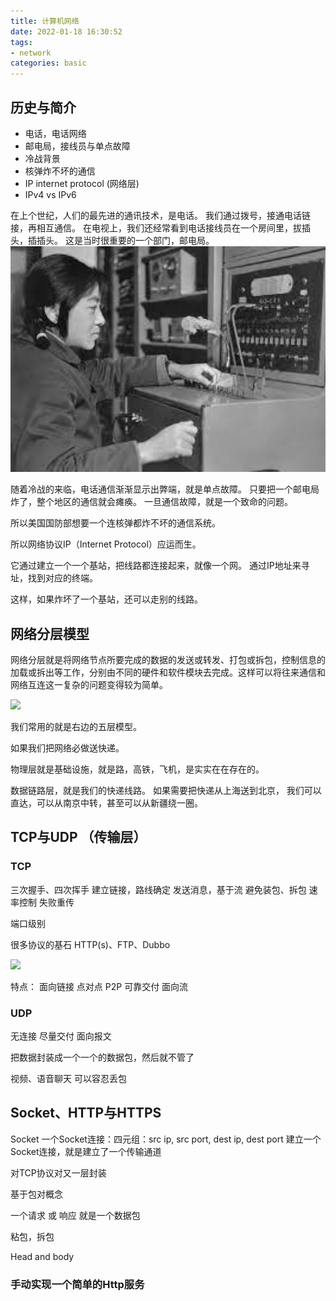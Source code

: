 ```yaml
---
title: 计算机网络
date: 2022-01-18 16:30:52
tags: 
- network
categories: basic
---
```


## 历史与简介
- 电话，电话网络
- 邮电局，接线员与单点故障
- 冷战背景
- 核弹炸不坏的通信
- IP internet protocol (网络层)
- IPv4 vs IPv6

在上个世纪，人们的最先进的通讯技术，是电话。
我们通过拨号，接通电话链接，再相互通信。
在电视上，我们还经常看到电话接线员在一个房间里，拔插头，插插头。 
这是当时很重要的一个部门，邮电局。
![upload error](source/_posts/basic/assets/jGGGSd.png)


随着冷战的来临，电话通信渐渐显示出弊端，就是单点故障。
只要把一个邮电局炸了，整个地区的通信就会瘫痪。
一旦通信故障，就是一个致命的问题。

所以美国国防部想要一个连核弹都炸不坏的通信系统。

所以网络协议IP（Internet Protocol）应运而生。

它通过建立一个一个基站，把线路都连接起来，就像一个网。
通过IP地址来寻址，找到对应的终端。

这样，如果炸坏了一个基站，还可以走别的线路。



<!--more-->

## 网络分层模型
网络分层就是将网络节点所要完成的数据的发送或转发、打包或拆包，控制信息的加载或拆出等工作，分别由不同的硬件和软件模块去完成。这样可以将往来通信和网络互连这一复杂的问题变得较为简单。

![](https://cp-images.oss-cn-hangzhou.aliyuncs.com/DoyVUQ.png)

我们常用的就是右边的五层模型。

如果我们把网络必做送快递。

物理层就是基础设施，就是路，高铁，飞机，是实实在在存在的。

数据链路层，就是我们的快递线路。
如果需要把快递从上海送到北京，
我们可以直达，可以从南京中转，甚至可以从新疆绕一圈。





## TCP与UDP （传输层）
### TCP

三次握手、四次挥手
建立链接，路线确定
发送消息，基于流
避免装包、拆包
速率控制
失败重传

端口级别

很多协议的基石
HTTP(s)、FTP、Dubbo

![](https://cp-images.oss-cn-hangzhou.aliyuncs.com/SxZ9xf.png)

特点：
面向链接
点对点 P2P
可靠交付
面向流

### UDP
无连接
尽量交付
面向报文

把数据封装成一个一个的数据包，然后就不管了

视频、语音聊天  可以容忍丢包

## Socket、HTTP与HTTPS

Socket
一个Socket连接：四元组：src ip, src port, dest ip, dest port
建立一个Socket连接，就是建立了一个传输通道


对TCP协议对又一层封装

基于包对概念

一个请求 或 响应 就是一个数据包

粘包，拆包

Head and body

### 手动实现一个简单的Http服务


